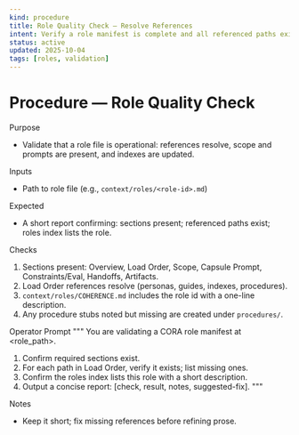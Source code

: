 ```yaml
---
kind: procedure
title: Role Quality Check — Resolve References
intent: Verify a role manifest is complete and all referenced paths exist
status: active
updated: 2025-10-04
tags: [roles, validation]
---
```


# Procedure — Role Quality Check

Purpose
- Validate that a role file is operational: references resolve, scope and prompts are present, and indexes are updated.

Inputs
- Path to role file (e.g., `context/roles/<role-id>.md`)

Expected
- A short report confirming: sections present; referenced paths exist; roles index lists the role.

Checks
1) Sections present: Overview, Load Order, Scope, Capsule Prompt, Constraints/Eval, Handoffs, Artifacts.
2) Load Order references resolve (personas, guides, indexes, procedures).
3) `context/roles/COHERENCE.md` includes the role id with a one-line description.
4) Any procedure stubs noted but missing are created under `procedures/`.

Operator Prompt
"""
You are validating a CORA role manifest at <role_path>.

1) Confirm required sections exist.
2) For each path in Load Order, verify it exists; list missing ones.
3) Confirm the roles index lists this role with a short description.
4) Output a concise report: [check, result, notes, suggested-fix].
"""

Notes
- Keep it short; fix missing references before refining prose.

